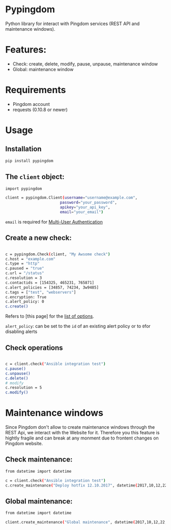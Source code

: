 # Pypingdom

Python library for interact with Pingdom services (REST API and maintenance windows).

# Features:

- Check: create, delete, modify, pause, unpause, maintenance window 
- Global: maintenance window

# Requirements

- Pingdom account
- requests (0.10.8 or newer)

# Usage

## Installation

```sh
pip install pypingdom
```

## The `client` object: 

```sh
import pypingdom

client = pypingdom.Client(username="username@example.com",
                        password="your_password",
                        apikey="your_api_key",
                        email="your_email")
```

`email` is required for [Multi-User Authentication](https://www.pingdom.com/resources/api#multi-user+authentication)

## Create a new check:

```sh

c = pypingdom.Check(client, "My Awsome check")
c.host = "example.com"
c.type = "http"
c.paused = "true"
c.url = "/status"
c.resolution = 3
c.contactids = [154325, 465231, 765871]
c.alert_policies = [34857, 74234, 3w9485]
c.tags = ["test", "webservers"]
c.encryption: True
c.alert_policy: 0
c.create()
```

Refers to [this page] for the [list of options](https://www.pingdom.com/resources/api#MethodCreate+New+Check).

`alert_policy`: can be set to the `id` of an existing alert policy or to `0`for disabling alerts  

## Check operations

```sh

c = client.check("Ansible integration test")
c.pause()
c.unpause()
c.delete()
# modify
c.resolution = 5
c.modify()
```

# Maintenance windows

Since Pingdom don't allow to create maintenance windows through the REST Api, we interact with the Website for it. Therefore you this feature is hightly fragile and can break at any monment due to frontent changes on Pingdom 
website.

## Check maintenance:

```sh
from datetime import datetime

c = client.check("Ansible integration test")
c.create_maintenance("Deploy hotfix 12.10.2017", datetime(2017,10,12,22,0), datetime(2017,10,12,23,30)):
```

## Global maintenance:

```sh
from datetime import datetime

client.create_maintenance("Global maintenance", datetime(2017,10,12,22,0), datetime(2017,10,12,23,30), ["check1", "check2", "check3"]):
```


